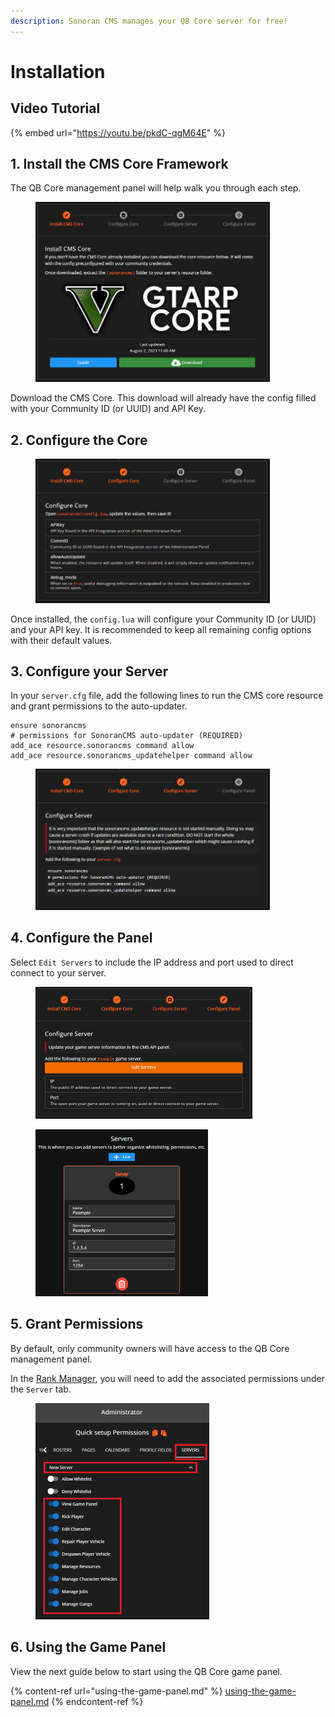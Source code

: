 ```yaml
---
description: Sonoran CMS manages your QB Core server for free!
---
```


# Installation

## Video Tutorial

{% embed url="https://youtu.be/pkdC-qgM64E" %}

## 1. Install the CMS Core Framework

The QB Core management panel will help walk you through each step.

<figure><img src="../../.gitbook/assets/image (2) (1).png" alt="" width="375"><figcaption></figcaption></figure>

Download the CMS Core. This download will already have the config filled with your Community ID (or UUID) and API Key.

## 2. Configure the Core

<figure><img src="../../.gitbook/assets/image (3) (1).png" alt="" width="375"><figcaption></figcaption></figure>

Once installed, the `config.lua` will configure your Community ID (or UUID) and your API key. It is recommended to keep all remaining config options with their default values.

## 3. Configure your Server

In your `server.cfg` file, add the following lines to run the CMS core resource and grant permissions to the auto-updater.

```
ensure sonorancms
# permissions for SonoranCMS auto-updater (REQUIRED)
add_ace resource.sonorancms command allow
add_ace resource.sonorancms_updatehelper command allow
```

<figure><img src="../../.gitbook/assets/image (4) (1).png" alt="" width="375"><figcaption></figcaption></figure>

## 4. Configure the Panel

Select `Edit Servers` to include the IP address and port used to direct connect to your server.

<figure><img src="../../.gitbook/assets/image (5) (1).png" alt="" width="347"><figcaption></figcaption></figure>

<figure><img src="../../.gitbook/assets/image (6) (1).png" alt="" width="276"><figcaption></figcaption></figure>

## 5. Grant Permissions

By default, only community owners will have access to the QB Core management panel.

In the [Rank Manager](../teamspeak-3-role-sync/adding-ranks.md), you will need to add the associated permissions under the `Server` tab.

<figure><img src="../../.gitbook/assets/image (11) (1) (1).png" alt="" width="278"><figcaption></figcaption></figure>

## 6. Using the Game Panel

View the next guide below to start using the QB Core game panel.

{% content-ref url="using-the-game-panel.md" %}
[using-the-game-panel.md](using-the-game-panel.md)
{% endcontent-ref %}
